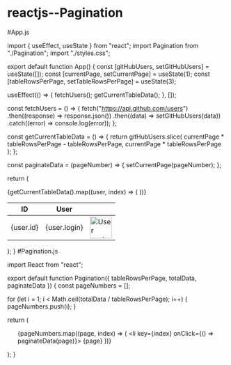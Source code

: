 # reactjs--Pagination

#App.js

import { useEffect, useState } from "react";
import Pagination from "./Pagination";
import "./styles.css";

export default function App() {
  const [gitHubUsers, setGitHubUsers] = useState([]);
  const [currentPage, setCurrentPage] = useState(1);
  const [tableRowsPerPage, setTableRowsPerPage] = useState(3);

  useEffect(() => {
    fetchUsers();
    getCurrentTableData();
  }, []);

  const fetchUsers = () => {
    fetch("https://api.github.com/users")
      .then((response) => response.json())
      .then((data) => setGitHubUsers(data))
      .catch((error) => console.log(error));
  };

  const getCurrentTableData = () => {
    return gitHubUsers.slice(
      currentPage * tableRowsPerPage - tableRowsPerPage,
      currentPage * tableRowsPerPage
    );
  };

  const paginateData = (pageNumber) => {
    setCurrentPage(pageNumber);
  };

  return (
    <div className="App">
      <table>
        <thead>
          <tr>
            <th>ID</th>
            <th>User</th>
            <th></th>
          </tr>
        </thead>
        <tbody>
          {getCurrentTableData().map((user, index) => (
            <tr key={index}>
              <td>{user.id}</td>
              <td>{user.login}</td>
              <td>
                <img src={user.avatar_url} alt="User avatar" width="50px" />
              </td>
            </tr>
          ))}
        </tbody>
      </table>
      <Pagination
        tableRowsPerPage={tableRowsPerPage}
        totalData={gitHubUsers.length}
        paginateData={paginateData}
      />
    </div>
  );
}
#Pagination.js

import React from "react";

export default function Pagination({
  tableRowsPerPage,
  totalData,
  paginateData
}) {
  const pageNumbers = [];

  for (let i = 1; i < Math.ceil(totalData / tableRowsPerPage); i++) {
    pageNumbers.push(i);
  }

  return (
    <div className="pagination">
      <ul>
        {pageNumbers.map((page, index) => (
          <li key={index} onClick={() => paginateData(page)}>
            {page}
          </li>
        ))}
      </ul>
    </div>
  );
}

